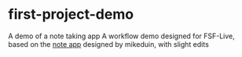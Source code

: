 # first-project-demo
A demo of a note taking app
A workflow demo designed for FSF-Live, based on the [note app](https://github.com/mikeduin/note-app) designed by mikeduin, with slight edits